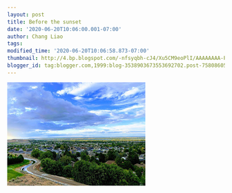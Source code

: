 ```yaml
---
layout: post
title: Before the sunset
date: '2020-06-20T10:06:00.001-07:00'
author: Chang Liao
tags:
modified_time: '2020-06-20T10:06:58.873-07:00'
thumbnail: http://4.bp.blogspot.com/-nfsyqbh-cJ4/Xu5CM9eoPlI/AAAAAAAA-Ps/Fl2D2qBlhA0SkXV-ILM42Q6QhyE9YVCBACK4BGAYYCw/s72-c/IMG-1029-EFFECTS-718906.jpg
blogger_id: tag:blogger.com,1999:blog-3538903673553692702.post-7580860580367130642
---
```


![Figure 1](https://github.com/changliao/life/blob/main/_figure/2020/richland_sunset.jpg?raw=true)